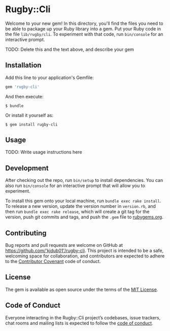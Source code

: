 # Rugby::Cli

Welcome to your new gem! In this directory, you'll find the files you need to be able to package up your Ruby library into a gem. Put your Ruby code in the file `lib/rugby/cli`. To experiment with that code, run `bin/console` for an interactive prompt.

TODO: Delete this and the text above, and describe your gem

## Installation

Add this line to your application's Gemfile:

```ruby
gem 'rugby-cli'
```

And then execute:

    $ bundle

Or install it yourself as:

    $ gem install rugby-cli

## Usage

TODO: Write usage instructions here

## Development

After checking out the repo, run `bin/setup` to install dependencies. You can also run `bin/console` for an interactive prompt that will allow you to experiment.

To install this gem onto your local machine, run `bundle exec rake install`. To release a new version, update the version number in `version.rb`, and then run `bundle exec rake release`, which will create a git tag for the version, push git commits and tags, and push the `.gem` file to [rubygems.org](https://rubygems.org).

## Contributing

Bug reports and pull requests are welcome on GitHub at https://github.com/'kjdub01'/rugby-cli. This project is intended to be a safe, welcoming space for collaboration, and contributors are expected to adhere to the [Contributor Covenant](http://contributor-covenant.org) code of conduct.

## License

The gem is available as open source under the terms of the [MIT License](https://opensource.org/licenses/MIT).

## Code of Conduct

Everyone interacting in the Rugby::Cli project’s codebases, issue trackers, chat rooms and mailing lists is expected to follow the [code of conduct](https://github.com/'kjdub01'/rugby-cli/blob/master/CODE_OF_CONDUCT.md).
